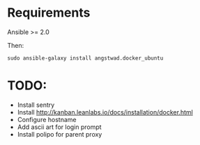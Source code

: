 Requirements
=============

Ansible >= 2.0

Then:

```
sudo ansible-galaxy install angstwad.docker_ubuntu
```

TODO:
====
- Install sentry
- Install http://kanban.leanlabs.io/docs/installation/docker.html
- Configure hostname
- Add ascii art for login prompt
- Install polipo for parent proxy
